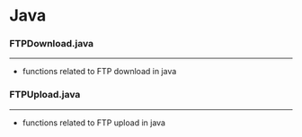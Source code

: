 # Java

<script type="text/javascript" src="../js/general.js"></script>

### FTPDownload.java
---

* functions related to FTP download in java

### FTPUpload.java
---

* functions related to FTP upload in java